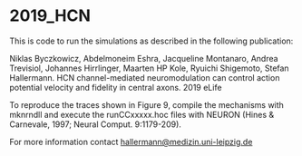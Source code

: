 # 2019_HCN
This is code to run the simulations as described in the following publication:

Niklas Byczkowicz, Abdelmoneim Eshra, Jacqueline Montanaro, Andrea Trevisiol, Johannes Hirrlinger, Maarten HP Kole, Ryuichi Shigemoto, Stefan Hallermann. HCN channel-mediated neuromodulation can control action potential velocity and fidelity in central axons. 2019 eLife

To reproduce the traces shown in Figure 9, compile the mechanisms with mknrndll and execute the runCCxxxxx.hoc files with NEURON (Hines & Carnevale, 1997; Neural Comput. 9:1179-209).

For more information contact hallermann@medizin.uni-leipzig.de 
